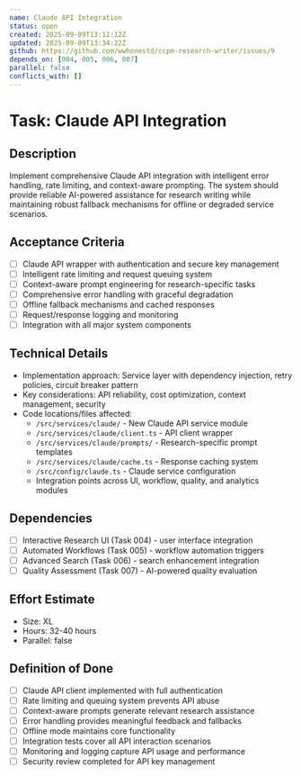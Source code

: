 ```yaml
---
name: Claude API Integration
status: open
created: 2025-09-09T13:12:12Z
updated: 2025-09-09T13:34:22Z
github: https://github.com/wwhonestd/ccpm-research-writer/issues/9
depends_on: [004, 005, 006, 007]
parallel: false
conflicts_with: []
---
```


# Task: Claude API Integration

## Description
Implement comprehensive Claude API integration with intelligent error handling, rate limiting, and context-aware prompting. The system should provide reliable AI-powered assistance for research writing while maintaining robust fallback mechanisms for offline or degraded service scenarios.

## Acceptance Criteria
- [ ] Claude API wrapper with authentication and secure key management
- [ ] Intelligent rate limiting and request queuing system
- [ ] Context-aware prompt engineering for research-specific tasks
- [ ] Comprehensive error handling with graceful degradation
- [ ] Offline fallback mechanisms and cached responses
- [ ] Request/response logging and monitoring
- [ ] Integration with all major system components

## Technical Details
- Implementation approach: Service layer with dependency injection, retry policies, circuit breaker pattern
- Key considerations: API reliability, cost optimization, context management, security
- Code locations/files affected:
  - `/src/services/claude/` - New Claude API service module
  - `/src/services/claude/client.ts` - API client wrapper
  - `/src/services/claude/prompts/` - Research-specific prompt templates
  - `/src/services/claude/cache.ts` - Response caching system
  - `/src/config/claude.ts` - Claude service configuration
  - Integration points across UI, workflow, quality, and analytics modules

## Dependencies
- [ ] Interactive Research UI (Task 004) - user interface integration
- [ ] Automated Workflows (Task 005) - workflow automation triggers
- [ ] Advanced Search (Task 006) - search enhancement integration
- [ ] Quality Assessment (Task 007) - AI-powered quality evaluation

## Effort Estimate
- Size: XL
- Hours: 32-40 hours
- Parallel: false

## Definition of Done
- [ ] Claude API client implemented with full authentication
- [ ] Rate limiting and queuing system prevents API abuse
- [ ] Context-aware prompts generate relevant research assistance
- [ ] Error handling provides meaningful feedback and fallbacks
- [ ] Offline mode maintains core functionality
- [ ] Integration tests cover all API interaction scenarios
- [ ] Monitoring and logging capture API usage and performance
- [ ] Security review completed for API key management
